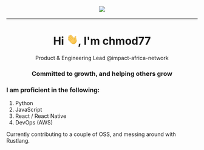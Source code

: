 <p align="center">
  <img src="https://github.com/thompsonemerson/thompsonemerson/raw/master/cover-thompson.png" height="200"/>
</p>
<hr>
<h1 align="center">Hi <img src="https://raw.githubusercontent.com/ABSphreak/ABSphreak/master/gifs/Hi.gif" width="30px">, I'm chmod77 </h1>
<p align="center">Product & Engineering Lead @impact-africa-network</p>
<h3 align="center">Committed to growth, and helping others grow</h3>
<h3>I am proficient in the following:</h3>
<ol>
  <li>Python</li>
  <li>JavaScript</li>
  <li>React / React Native</li>
  <li>DevOps (AWS)</li>
</ol>

Currently contributing to a couple of OSS, and messing around with Rustlang.
